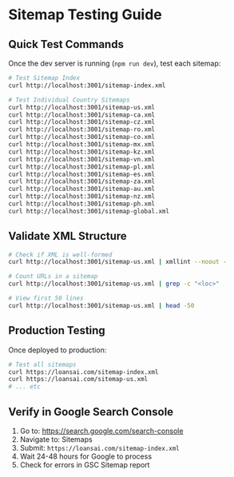 # Sitemap Testing Guide

## Quick Test Commands

Once the dev server is running (`npm run dev`), test each sitemap:

```bash
# Test Sitemap Index
curl http://localhost:3001/sitemap-index.xml

# Test Individual Country Sitemaps
curl http://localhost:3001/sitemap-us.xml
curl http://localhost:3001/sitemap-ca.xml
curl http://localhost:3001/sitemap-cz.xml
curl http://localhost:3001/sitemap-ro.xml
curl http://localhost:3001/sitemap-co.xml
curl http://localhost:3001/sitemap-mx.xml
curl http://localhost:3001/sitemap-kz.xml
curl http://localhost:3001/sitemap-vn.xml
curl http://localhost:3001/sitemap-pl.xml
curl http://localhost:3001/sitemap-es.xml
curl http://localhost:3001/sitemap-za.xml
curl http://localhost:3001/sitemap-au.xml
curl http://localhost:3001/sitemap-nz.xml
curl http://localhost:3001/sitemap-ph.xml
curl http://localhost:3001/sitemap-global.xml
```

## Validate XML Structure

```bash
# Check if XML is well-formed
curl http://localhost:3001/sitemap-us.xml | xmllint --noout -

# Count URLs in a sitemap
curl http://localhost:3001/sitemap-us.xml | grep -c "<loc>"

# View first 50 lines
curl http://localhost:3001/sitemap-us.xml | head -50
```

## Production Testing

Once deployed to production:

```bash
# Test all sitemaps
curl https://loansai.com/sitemap-index.xml
curl https://loansai.com/sitemap-us.xml
# ... etc
```

## Verify in Google Search Console

1. Go to: https://search.google.com/search-console
2. Navigate to: Sitemaps
3. Submit: `https://loansai.com/sitemap-index.xml`
4. Wait 24-48 hours for Google to process
5. Check for errors in GSC Sitemap report

